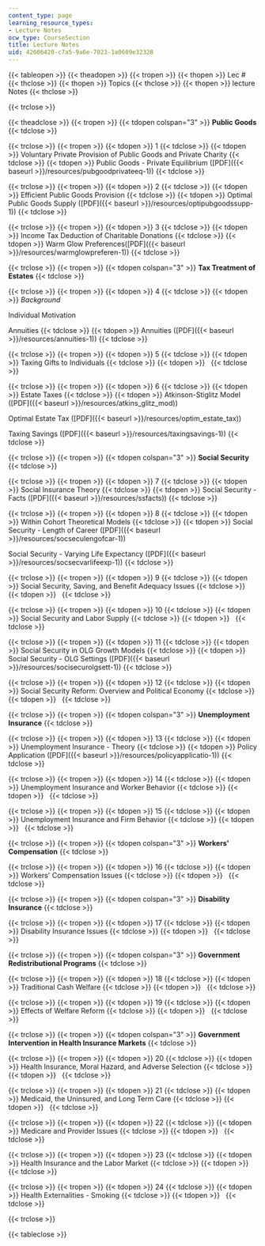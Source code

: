 ```yaml
---
content_type: page
learning_resource_types:
- Lecture Notes
ocw_type: CourseSection
title: Lecture Notes
uid: 42606420-c7a5-9a6e-7023-1a0609e32328
---
```


{{< tableopen >}}
{{< theadopen >}}
{{< tropen >}}
{{< thopen >}}
Lec #
{{< thclose >}}
{{< thopen >}}
Topics
{{< thclose >}}
{{< thopen >}}
lecture Notes
{{< thclose >}}

{{< trclose >}}

{{< theadclose >}}
{{< tropen >}}
{{< tdopen colspan="3" >}}
**Public Goods**
{{< tdclose >}}

{{< trclose >}}
{{< tropen >}}
{{< tdopen >}}
1
{{< tdclose >}}
{{< tdopen >}}
Voluntary Private Provision of Public Goods and Private Charity
{{< tdclose >}}
{{< tdopen >}}
Public Goods - Private Equilibrium ([PDF]({{< baseurl >}}/resources/pubgoodprivateeq-1))
{{< tdclose >}}

{{< trclose >}}
{{< tropen >}}
{{< tdopen >}}
2
{{< tdclose >}}
{{< tdopen >}}
Efficient Public Goods Provision
{{< tdclose >}}
{{< tdopen >}}
Optimal Public Goods Supply ([PDF]({{< baseurl >}}/resources/optipubgoodssupp-1))
{{< tdclose >}}

{{< trclose >}}
{{< tropen >}}
{{< tdopen >}}
3
{{< tdclose >}}
{{< tdopen >}}
Income Tax Deduction of Charitable Donations
{{< tdclose >}}
{{< tdopen >}}
Warm Glow Preferences([PDF]({{< baseurl >}}/resources/warmglowpreferen-1))
{{< tdclose >}}

{{< trclose >}}
{{< tropen >}}
{{< tdopen colspan="3" >}}
**Tax Treatment of Estates**
{{< tdclose >}}

{{< trclose >}}
{{< tropen >}}
{{< tdopen >}}
4
{{< tdclose >}}
{{< tdopen >}}
_Background_  
  
Individual Motivation  
  
Annuities
{{< tdclose >}}
{{< tdopen >}}
Annuities ([PDF]({{< baseurl >}}/resources/annuities-1))
{{< tdclose >}}

{{< trclose >}}
{{< tropen >}}
{{< tdopen >}}
5
{{< tdclose >}}
{{< tdopen >}}
Taxing Gifts to Individuals
{{< tdclose >}}
{{< tdopen >}}
 
{{< tdclose >}}

{{< trclose >}}
{{< tropen >}}
{{< tdopen >}}
6
{{< tdclose >}}
{{< tdopen >}}
Estate Taxes
{{< tdclose >}}
{{< tdopen >}}
Atkinson-Stiglitz Model ([PDF]({{< baseurl >}}/resources/atkins_glitz_mod))  
  
Optimal Estate Tax ([PDF]({{< baseurl >}}/resources/optim_estate_tax))  
  
Taxing Savings ([PDF]({{< baseurl >}}/resources/taxingsavings-1))
{{< tdclose >}}

{{< trclose >}}
{{< tropen >}}
{{< tdopen colspan="3" >}}
**Social Security**
{{< tdclose >}}

{{< trclose >}}
{{< tropen >}}
{{< tdopen >}}
7
{{< tdclose >}}
{{< tdopen >}}
Social Insurance Theory
{{< tdclose >}}
{{< tdopen >}}
Social Security - Facts ([PDF]({{< baseurl >}}/resources/ssfacts))
{{< tdclose >}}

{{< trclose >}}
{{< tropen >}}
{{< tdopen >}}
8
{{< tdclose >}}
{{< tdopen >}}
Within Cohort Theoretical Models
{{< tdclose >}}
{{< tdopen >}}
Social Security - Length of Career ([PDF]({{< baseurl >}}/resources/socseculengofcar-1))  
  
Social Security - Varying Life Expectancy ([PDF]({{< baseurl >}}/resources/socsecvarlifeexp-1))
{{< tdclose >}}

{{< trclose >}}
{{< tropen >}}
{{< tdopen >}}
9
{{< tdclose >}}
{{< tdopen >}}
Social Security, Saving, and Benefit Adequacy Issues
{{< tdclose >}}
{{< tdopen >}}
 
{{< tdclose >}}

{{< trclose >}}
{{< tropen >}}
{{< tdopen >}}
10
{{< tdclose >}}
{{< tdopen >}}
Social Security and Labor Supply
{{< tdclose >}}
{{< tdopen >}}
 
{{< tdclose >}}

{{< trclose >}}
{{< tropen >}}
{{< tdopen >}}
11
{{< tdclose >}}
{{< tdopen >}}
Social Security in OLG Growth Models
{{< tdclose >}}
{{< tdopen >}}
Social Security - OLG Settings ([PDF]({{< baseurl >}}/resources/socisecurolgsett-1))
{{< tdclose >}}

{{< trclose >}}
{{< tropen >}}
{{< tdopen >}}
12
{{< tdclose >}}
{{< tdopen >}}
Social Security Reform: Overview and Political Economy
{{< tdclose >}}
{{< tdopen >}}
 
{{< tdclose >}}

{{< trclose >}}
{{< tropen >}}
{{< tdopen colspan="3" >}}
**Unemployment Insurance**
{{< tdclose >}}

{{< trclose >}}
{{< tropen >}}
{{< tdopen >}}
13
{{< tdclose >}}
{{< tdopen >}}
Unemployment Insurance - Theory
{{< tdclose >}}
{{< tdopen >}}
Policy Application ([PDF]({{< baseurl >}}/resources/policyapplicatio-1))
{{< tdclose >}}

{{< trclose >}}
{{< tropen >}}
{{< tdopen >}}
14
{{< tdclose >}}
{{< tdopen >}}
Unemployment Insurance and Worker Behavior
{{< tdclose >}}
{{< tdopen >}}
 
{{< tdclose >}}

{{< trclose >}}
{{< tropen >}}
{{< tdopen >}}
15
{{< tdclose >}}
{{< tdopen >}}
Unemployment Insurance and Firm Behavior
{{< tdclose >}}
{{< tdopen >}}
 
{{< tdclose >}}

{{< trclose >}}
{{< tropen >}}
{{< tdopen colspan="3" >}}
**Workers' Compensation**
{{< tdclose >}}

{{< trclose >}}
{{< tropen >}}
{{< tdopen >}}
16
{{< tdclose >}}
{{< tdopen >}}
Workers' Compensation Issues
{{< tdclose >}}
{{< tdopen >}}
 
{{< tdclose >}}

{{< trclose >}}
{{< tropen >}}
{{< tdopen colspan="3" >}}
**Disability Insurance**
{{< tdclose >}}

{{< trclose >}}
{{< tropen >}}
{{< tdopen >}}
17
{{< tdclose >}}
{{< tdopen >}}
Disability Insurance Issues
{{< tdclose >}}
{{< tdopen >}}
 
{{< tdclose >}}

{{< trclose >}}
{{< tropen >}}
{{< tdopen colspan="3" >}}
**Government Redistributional Programs**
{{< tdclose >}}

{{< trclose >}}
{{< tropen >}}
{{< tdopen >}}
18
{{< tdclose >}}
{{< tdopen >}}
Traditional Cash Welfare
{{< tdclose >}}
{{< tdopen >}}
 
{{< tdclose >}}

{{< trclose >}}
{{< tropen >}}
{{< tdopen >}}
19
{{< tdclose >}}
{{< tdopen >}}
Effects of Welfare Reform
{{< tdclose >}}
{{< tdopen >}}
 
{{< tdclose >}}

{{< trclose >}}
{{< tropen >}}
{{< tdopen colspan="3" >}}
**Government Intervention in Health Insurance Markets**
{{< tdclose >}}

{{< trclose >}}
{{< tropen >}}
{{< tdopen >}}
20
{{< tdclose >}}
{{< tdopen >}}
Health Insurance, Moral Hazard, and Adverse Selection
{{< tdclose >}}
{{< tdopen >}}
 
{{< tdclose >}}

{{< trclose >}}
{{< tropen >}}
{{< tdopen >}}
21
{{< tdclose >}}
{{< tdopen >}}
Medicaid, the Uninsured, and Long Term Care
{{< tdclose >}}
{{< tdopen >}}
 
{{< tdclose >}}

{{< trclose >}}
{{< tropen >}}
{{< tdopen >}}
22
{{< tdclose >}}
{{< tdopen >}}
Medicare and Provider Issues
{{< tdclose >}}
{{< tdopen >}}
 
{{< tdclose >}}

{{< trclose >}}
{{< tropen >}}
{{< tdopen >}}
23
{{< tdclose >}}
{{< tdopen >}}
Health Insurance and the Labor Market
{{< tdclose >}}
{{< tdopen >}}
 
{{< tdclose >}}

{{< trclose >}}
{{< tropen >}}
{{< tdopen >}}
24
{{< tdclose >}}
{{< tdopen >}}
Health Externalities - Smoking
{{< tdclose >}}
{{< tdopen >}}
 
{{< tdclose >}}

{{< trclose >}}

{{< tableclose >}}